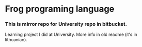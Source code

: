 # Frog programing language

### This is mirror repo for University repo in bitbucket.

Learning project I did at University. More info in old readme (it's in lithuanian).

